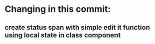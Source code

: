 # Changing in this commit:

## create status span with simple edit it function using local state in class component






